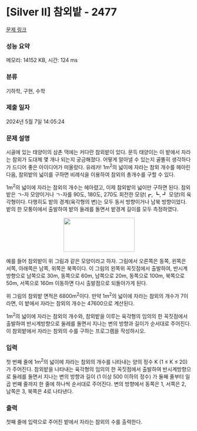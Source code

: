 # [Silver II] 참외밭 - 2477 

[문제 링크](https://www.acmicpc.net/problem/2477) 

### 성능 요약

메모리: 14152 KB, 시간: 124 ms

### 분류

기하학, 구현, 수학

### 제출 일자

2024년 5월 7일 14:05:24

### 문제 설명

<p>시골에 있는 태양이의 삼촌 댁에는 커다란 참외밭이 있다. 문득 태양이는 이 밭에서 자라는 참외가 도대체 몇 개나 되는지 궁금해졌다. 어떻게 알아낼 수 있는지 골똘히 생각하다가 드디어 좋은 아이디어가 떠올랐다. 유레카! 1m<sup>2</sup>의 넓이에 자라는 참외 개수를 헤아린 다음, 참외밭의 넓이를 구하면 비례식을 이용하여 참외의 총개수를 구할 수 있다.</p>

<p>1m<sup>2</sup>의 넓이에 자라는 참외의 개수는 헤아렸고, 이제 참외밭의 넓이만 구하면 된다. 참외밭은 ㄱ-자 모양이거나 ㄱ-자를 90도, 180도, 270도 회전한 모양(┏, ┗, ┛ 모양)의 육각형이다. 다행히도 밭의 경계(육각형의 변)는 모두 동서 방향이거나 남북 방향이었다. 밭의 한 모퉁이에서 출발하여 밭의 둘레를 돌면서 밭경계 길이를 모두 측정하였다.</p>

<p style="text-align: center;"><img alt="" src="" style="width: 193px; height: 93px; "></p>

<p>예를 들어 참외밭이 위 그림과 같은 모양이라고 하자. 그림에서 오른쪽은 동쪽, 왼쪽은 서쪽, 아래쪽은 남쪽, 위쪽은 북쪽이다. 이 그림의 왼쪽위 꼭짓점에서 출발하여, 반시계방향으로 남쪽으로 30m, 동쪽으로 60m, 남쪽으로 20m, 동쪽으로 100m, 북쪽으로 50m, 서쪽으로 160m 이동하면 다시 출발점으로 되돌아가게 된다.</p>

<p>위 그림의 참외밭  면적은 6800m<sup>2</sup>이다. 만약 1m<sup>2</sup>의 넓이에 자라는 참외의 개수가 7이라면, 이 밭에서 자라는 참외의 개수는 47600으로 계산된다.</p>

<p>1m<sup>2</sup>의 넓이에 자라는 참외의 개수와, 참외밭을 이루는 육각형의 임의의 한 꼭짓점에서 출발하여 반시계방향으로 둘레를 돌면서 지나는 변의 방향과 길이가 순서대로 주어진다. 이 참외밭에서 자라는 참외의 수를 구하는 프로그램을 작성하시오.</p>

### 입력 

 <p>첫 번째 줄에 1m<sup>2</sup>의 넓이에 자라는 참외의 개수를 나타내는 양의 정수 K (1 ≤ K ≤ 20)가 주어진다. 참외밭을 나타내는 육각형의 임의의 한 꼭짓점에서 출발하여 반시계방향으로 둘레를 돌면서 지나는 변의 방향과 길이 (1 이상 500 이하의 정수) 가 둘째 줄부터 일곱 번째 줄까지 한 줄에 하나씩 순서대로 주어진다. 변의 방향에서 동쪽은 1, 서쪽은 2, 남쪽은 3, 북쪽은 4로 나타낸다.</p>

### 출력 

 <p>첫째 줄에 입력으로 주어진 밭에서 자라는 참외의 수를 출력한다.</p>

